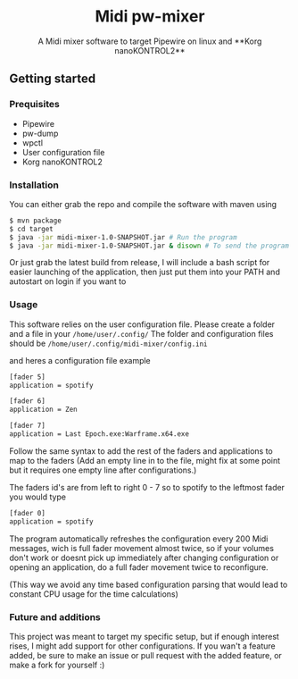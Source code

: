 <div align="center">
    <h1>Midi pw-mixer</h1>
    A Midi mixer software to target Pipewire on linux and **Korg nanoKONTROL2**
</div>

## Getting started

### Prequisites
- Pipewire
- pw-dump
- wpctl
- User configuration file
- Korg nanoKONTROL2

### Installation

You can either grab the repo and compile the software with maven using
```sh
$ mvn package
$ cd target
$ java -jar midi-mixer-1.0-SNAPSHOT.jar # Run the program
$ java -jar midi-mixer-1.0-SNAPSHOT.jar & disown # To send the program to background
```
Or just grab the latest build from release,
I will include a bash script for easier launching of the application,
then just put them into your PATH and autostart on login if you want to

### Usage

This software relies on the user configuration file.
Please create a folder and a file in your `/home/user/.config/`
The folder and configuration files should be
`/home/user/.config/midi-mixer/config.ini`

and heres a configuration file example
```sh
[fader 5]
application = spotify

[fader 6]
application = Zen

[fader 7]
application = Last Epoch.exe:Warframe.x64.exe

```

Follow the same syntax to add the rest of the faders and applications to map to the faders
(Add an empty line in to the file, might fix at some point but it requires one empty line after configurations.)

The faders id's are from left to right 0 - 7 so to spotify to the leftmost fader you would type
```sh
[fader 0]
application = spotify

```

The program automatically refreshes the configuration every 200 Midi messages, wich is full fader movement almost twice,
so if your volumes don't work or doesnt pick up immediately
after changing configuration or opening an application, do a full fader
movement twice to reconfigure.

(This way we avoid any time based configuration parsing that would lead to
constant CPU usage for the time calculations)

### Future and additions

This project was meant to target my specific setup, but if enough interest rises, I might add support for other configurations.
If you wan't a feature added, be sure to make an issue or pull request with the added feature, or make a fork for yourself :)